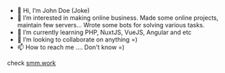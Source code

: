 - 👋 Hi, I’m John Doe (Joke) 
- 👀 I’m interested in making online business. Made some online projects, maintain few servers... Wrote some bots for solving various tasks.
- 🌱 I’m currently learning PHP, NuxtJS, VueJS, Angular and etc
- 💞️ I’m looking to collaborate on anything =)
- 📫 How to reach me .... Don't know =) 

check [smm.work](https://smm.work/en/)
<!---
seosmmbusiness/seosmmbusiness is a ✨ special ✨ repository because its `README.md` (this file) appears on your GitHub profile.
You can click the Preview link to take a look at your changes.
--->

